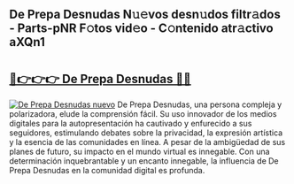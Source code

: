 ## De Prepa Desnudas N𝚞𝚎vos desn𝚞dos filtr𝚊dos - Parts-pNR F𝚘tos vid𝚎o - C𝚘ntenido atr𝚊ctivo aXQn1

# <h2><a href="http://mb1ubi.tromn.icu/?c=De+Prepa+Desnudas">🔗👉👉👉 De Prepa Desnudas 🔗🔗</a></h2>

[![De Prepa Desnudas nuevo](https://i.imgur.com/pEAQMta.gif)](http://mb1ubi.tromn.icu/?c=De+Prepa+Desnudas)
De Prepa Desnudas, una persona compleja y polarizadora, elude la comprensión fácil. Su uso innovador de los medios digitales para la autopresentación ha cautivado y enfurecido a sus seguidores, estimulando debates sobre la privacidad, la expresión artística y la esencia de las comunidades en línea. A pesar de la ambigüedad de sus planes de futuro, su impacto en el mundo virtual es innegable. Con una determinación inquebrantable y un encanto innegable, la influencia de De Prepa Desnudas en la comunidad digital es profunda.
